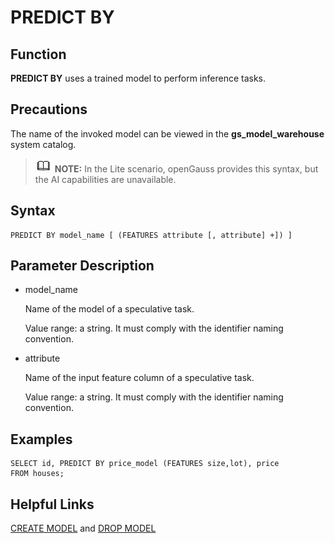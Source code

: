 # PREDICT BY<a name="EN-US_TOPIC_0000001117479700"></a>

## Function<a name="section1596413142510"></a>

**PREDICT BY**  uses a trained model to perform inference tasks.

## Precautions<a name="section766913421659"></a>

The name of the invoked model can be viewed in the  **gs\_model\_warehouse**  system catalog.

>![](public_sys-resources/icon-note.gif) **NOTE:** 
>In the Lite scenario, openGauss provides this syntax, but the AI capabilities are unavailable.

## Syntax<a name="section74427451052"></a>

```
PREDICT BY model_name [ (FEATURES attribute [, attribute] +]) ]
```

## Parameter Description<a name="section1885554716517"></a>

-   model\_name

    Name of the model of a speculative task.

    Value range: a string. It must comply with the identifier naming convention.

-   attribute

    Name of the input feature column of a speculative task.

    Value range: a string. It must comply with the identifier naming convention.


## Examples<a name="section9624150554"></a>

```
SELECT id, PREDICT BY price_model (FEATURES size,lot), price
FROM houses;
```

## Helpful Links<a name="section998105215517"></a>

[CREATE MODEL](create-model.md)  and  [DROP MODEL](drop-model.md)


